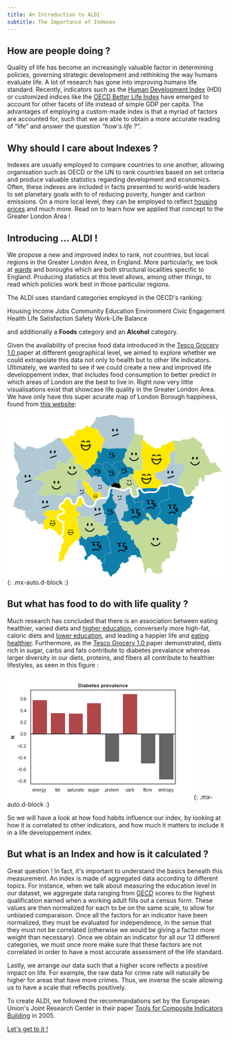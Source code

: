 ```yaml
---
title: An Introduction to ALDI 
subtitle: The Importance of Indexes 
---
```


## How are people doing ? 

Quality of life has become an increasingly valuable factor in determining policies, governing strategic development and rethinking the way humans evaluate life. A lot of research has gone into improving humans life standard. Recently, indicators such as the [Human Development Index](http://hdr.undp.org/en/content/human-development-index-hdi) (HDI) or customized indices like the [OECD Better Life Index](http://www.oecdbetterlifeindex.org/#/11111111111) have emerged to account for other facets of life instead of simple GDP per capita. The advantages of employing a custom-made index is that a myriad of factors are accounted for, such that we are able to obtain a more accurate reading of “life” and answer the question _"how's life ?"_.

## Why should I care about Indexes ?

Indexes are usually employed to compare countries to one another, allowing organisation such as OECD or the UN to rank countries based on set criteria and produce valuable statistics regarding development and economics. Often, these indexes are included in facts presented to world-wide leaders to set planetary goals with to of reducing poverty, hunger and carbon emissions. On a more local level, they can be employed to reflect [housing prices](https://www.homesandproperty.co.uk/property-news/the-best-place-to-live-in-london-revealed-in-new-report-into-the-uks-wellbeing-a124381.html) and much more. Read on to learn how we applied that concept to the Greater London Area !

## Introducing ... ALDI !

We propose a new and improved index to rank, not countries, but local regions in the Greater London Area, in England. More particularly, we look at [wards](https://en.wikipedia.org/wiki/Wards_and_electoral_divisions_of_the_United_Kingdom) and boroughs which are both structural localities specific to England. Producing statistics at this level allows, among other things, to read which policies work best in those particular regions.  

The ALDI uses standard categories employed in the OECD's ranking:

  Housing
  Income
  Jobs
  Community
  Education
  Environment
  Civic Engagement
  Health
  Life Satisfaction
  Safety
  Work-Life Balance

and additionally a **Foods** category and an **Alcohol** category. 

Given the availability of precise food data introduced in the [Tesco Grocery 1.0 ](https://www.nature.com/articles/s41597-020-0397-7) paper at different geographical level, we aimed to explore whether we could extrapolate this data not only to health but to other life indicators. Ultimately, we wanted to see if we could create a new and improved life developpement index, that includes food consumption to better predict in which areas of London are the best to live in. Right now very little visualisations exist that showcase life quality in the Greater London Area. We have only have this super acurate map of London Borough happiness, found from [this website](https://www.timeout.com/london/blog/this-map-shows-londons-happiest-and-saddest-boroughs-100516):

![alt_text](./assets/img/super_accurate_validation_data.jpg){: .mx-auto.d-block :}

## But what has food to do with life quality ?

Much research has concluded that there is an association between eating healthier, varied diets and [higher education](https://www.cambridge.org/core/journals/public-health-nutrition/article/relationship-between-education-and-food-consumption-in-the-1995-australian-national-nutrition-survey/8464FAE847878D59E8D2DD2D06ABB123), converserly more high-fat, caloric diets and [lower education](https://www.sciencedaily.com/releases/2013/11/131106202251.htm), and leading a happier life and [eating healthier](https://link.springer.com/article/10.1007/s11482-019-09748-7#:~:text=Both%20studies%20found%20positive%20correlations,level%20was%20not%20investigated%20longitudinally). Furthermore, as the [Tesco Grocery 1.0 ](https://www.nature.com/articles/s41597-020-0397-7) paper demonstrated, diets rich in sugar, carbs and fats contribute to diabetes prevalance whereas larger diversity in our diets, proteins, and fibers all contribute to healthier lifestyles, as seen in this figure : 

![diab_prev](./assets/img/diabetes_prev.png){: .mx-auto.d-block :}

So we will have a look at how food habits influence our index, by looking at how it is correlated to other indicators, and how much it matters to include it in a life developpement index.

## But what is an Index and how is it calculated ?

Great question ! In fact, it's important to understand the basics beneath this measurement. An index is made of aggregated data according to different topics. For instance, when we talk about measuring the education level in our dataset, we aggregate data ranging from [GECD](https://en.wikipedia.org/wiki/General_Certificate_of_Secondary_Education) scores to the highest qualification earned when a working adult fills out a census form. These values are then normalized for each to be on the same scale, to allow for unbiased comparaison. Once all the factors for an indicator have been normalized, they must be evaluated for independence, in the sense that they must not be correlated (otherwise we would be giving a factor more weight than necessary). Once we obtain an indicator for all our 13 different categories, we must once more make sure that these factors are not correlated in order to have a most accurate assessment of the life standard. 

Lastly, we arrange our data such that a higher score reflects a positive impact on life. For example, the raw data for crime rate will naturally be higher for areas that have more crimes. Thus, we inverse the scale allowing us to have a scale that reflectls positively.  

To create ALDI, we followed the recommandations set by the European Union's Joint Research Center in their paper [Tools for Composite Indicators Building](https://publications.jrc.ec.europa.eu/repository/bitstream/JRC31473/EUR%2021682%20EN.pdf?fbclid=IwAR1fziDRyxp6F9B6RAk6wT7pvjBuxs3zV56L-GwR2XYZyczYuDKSd9jy990) in 2005. 

[Let's get to it !](https://charlyneburki.github.io/The-ALDI/aldi/) 




